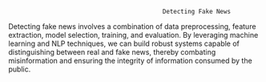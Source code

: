                                                Detecting Fake News




Detecting fake news involves a combination of data preprocessing, feature extraction, model selection, training, and evaluation. By leveraging machine learning and NLP techniques, we can build robust systems capable of distinguishing between real and fake news, thereby combating misinformation and ensuring the integrity of information consumed by the public.
